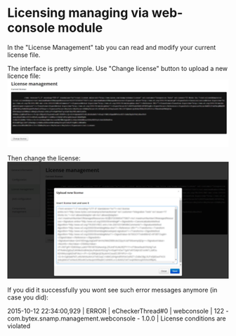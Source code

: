 Licensing managing via web-console module
====
In the "License Management" tab you can read and modify your current license file. 

The interface is pretty simple. Use "Change license" button to upload a new licence file:
![License file upload](licenseWindow.png)
 
Then change the license:
![License Example](license.png)

If you did it successfully you wont see such error messages anymore (in case you did):

2015-10-12 22:34:00,929 | ERROR | eCheckerThread#0 | webconsole | 122 - com.bytex.snamp.management.webconsole - 1.0.0 | License conditions are violated